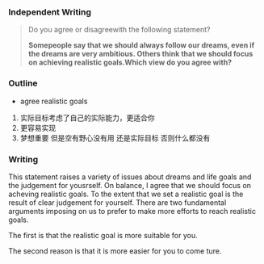 ### Independent Writing 

> Do you agree or disagreewith the following statement?
>
> **Somepeople say that we should always follow our dreams, even if the dreams are very ambitious. Others think that we should focus on achieving realistic goals.Which view do you agree with?**

### Outline

-  agree realistic goals

1. 实际目标考虑了自己的实际能力，更适合你
2. 更容易实现
3. 梦想重要 但是空有野心没有用 还是实际目标 否则什么都没有



### Writing

This statement raises a variety of issues about dreams and life goals and the judgement for yousrself. On balance, I agree that we should focus on acheving realistic goals. To the extent that we set a realistic goal is the result of clear judgement for yourself. There are two fundamental arguments imposing on us to prefer to make more efforts to reach realistic  goals.



The first is that the realistic goal is more suitable for you.

The second reason is that it is more easier for you to come ture.

